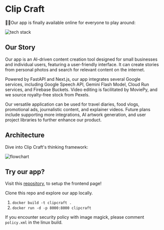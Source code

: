 # Clip Craft

👏😊Our app is finally available online for everyone to play around: 

![tech stack](https://github.com/Louisljz/clipcraft_backend/blob/main/tech%20stack%20%F0%9F%92%BE%20(1).jpg)

## Our Story

Our app is an AI-driven content creation tool designed for small businesses and individual users, featuring a user-friendly interface. It can create stories from personal photos and search for relevant content on the internet.

Powered by FastAPI and Next.js, our app integrates several Google services, including Google Speech API, Gemini Flash Model, Cloud Run services, and Firebase Buckets. Video editing is facilitated by MoviePy, and we source royalty-free stock from Pexels.

Our versatile application can be used for travel diaries, food vlogs, promotional ads, journalistic content, and explainer videos. Future plans include supporting more integrations, AI artwork generation, and user project libraries to further enhance our product.

## Architecture

Dive into Clip Craft's thinking framework:

![flowchart](https://github.com/Louisljz/clipcraft_backend/blob/main/tech%20stack%20%F0%9F%92%BE.jpg)

## Try our app? 

Visit this [repository](https://github.com/Louisljz/clipcraft_frontend), to setup the frontend page! 

Clone this repo and explore our app locally. 

1. `docker build -t clipcraft .`
2. `docker run -d -p 8000:8000 clipcraft`

If you encounter security policy with image magick, please comment `policy.xml` in the linux build. 
